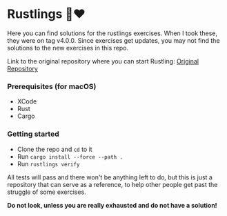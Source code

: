 # Rustlings 🦀❤️

Here you can find solutions for the rustlings exercises. 
When I took these, they were on tag v4.0.0. Since exercises get updates, you may not find the solutions to the new exercises in this repo.

Link to the original repository where you can start Rustling:
[Original Repository](https://github.com/rust-lang/rustlings)

### Prerequisites (for macOS)

- XCode
- Rust
- Cargo

### Getting started

- Clone the repo and `cd` to it
- Run `cargo install --force --path .`
- Run `rustlings verify`

All tests will pass and there won't be anything left to do, but this is just a repository that can serve as a reference, to help other people get past the struggle of some exercises.

**Do not look, unless you are really exhausted and do not have a solution!**
